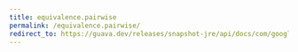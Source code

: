 ```yaml
---
title: equivalence.pairwise
permalink: /equivalence.pairwise/
redirect_to: https://guava.dev/releases/snapshot-jre/api/docs/com/google/common/base/Equivalence.html#pairwise--
---
```


